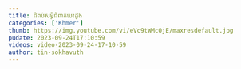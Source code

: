 ```yaml
---
title: ជំពប់សម្ដីជំពាក់បេះដូង
categories: ['Khmer']
thumb: https://img.youtube.com/vi/eVc9tWMc0jE/maxresdefault.jpg
pudate: 2023-09-24T17:10:59
videos: video-2023-09-24-17-10-59
author: tin-sokhavuth
---
```

